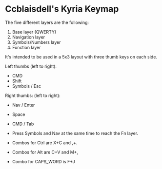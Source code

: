 # Ccblaisdell's Kyria Keymap

The five different layers are the following:
1. Base layer (QWERTY)
2. Navigation layer
3. Symbols/Numbers layer
4. Function layer

It's intended to be used in a 5x3 layout with three thumb keys on each side.

Left thumbs (left to right):

- CMD
- Shift
- Symbols / Esc

Right thumbs: (left to right):

- Nav / Enter
- Space
- CMD / Tab

- Press Symbols and Nav at the same time to reach the Fn layer.
- Combos for Ctrl are X+C and ,+.
- Combos for Alt are C+V and M+,
- Combo for CAPS_WORD is F+J
